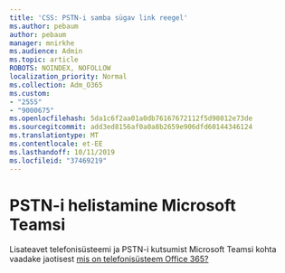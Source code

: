 ```yaml
---
title: 'CSS: PSTN-i samba sügav link reegel'
ms.author: pebaum
author: pebaum
manager: mnirkhe
ms.audience: Admin
ms.topic: article
ROBOTS: NOINDEX, NOFOLLOW
localization_priority: Normal
ms.collection: Adm_O365
ms.custom:
- "2555"
- "9000675"
ms.openlocfilehash: 5da1c6f2aa01a0db76167672112f5d98012e73de
ms.sourcegitcommit: add3ed8156af0a0a8b2659e906dfd60144346124
ms.translationtype: MT
ms.contentlocale: et-EE
ms.lasthandoff: 10/11/2019
ms.locfileid: "37469219"
---
```

# <a name="pstn-calling-with-microsoft-teams"></a>PSTN-i helistamine Microsoft Teamsi

Lisateavet telefonisüsteemi ja PSTN-i kutsumist Microsoft Teamsi kohta vaadake jaotisest [mis on telefonisüsteem Office 365?](https://docs.microsoft.com/microsoftteams/what-is-phone-system-in-office-365)
